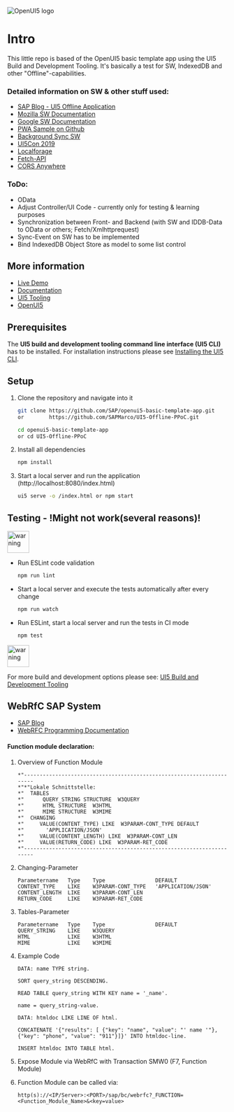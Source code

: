 ![OpenUI5 logo](http://openui5.org/images/OpenUI5_new_big_side.png)

# Intro
This little repo is based of the OpenUI5 basic template app using the UI5 Build and Development Tooling. It's basically a test for SW, IndexedDB and other "Offline"-capabilities.

### Detailed information on SW & other stuff used:
* [SAP Blog - UI5 Offline Application](https://blogs.sap.com/2016/01/14/ui5-offline-application-using-serviceworker-api/)
* [Mozilla SW Documentation](https://developer.mozilla.org/de/docs/Web/API/Service_Worker_API)
* [Google SW Documentation](https://developers.google.com/web/fundamentals/primers/service-workers/)
* [PWA Sample on Github](https://github.com/SAP/openui5-pwa-sample/blob/master/src/service-worker.js)
* [Background Sync SW](https://davidwalsh.name/background-sync)
* [UI5Con 2019](https://www.youtube.com/watch?v=z_bwa1wMyT4&feature=youtu.be)
* [Localforage](https://github.com/localForage/localForage)
* [Fetch-API](https://gist.github.com/justsml/529d0b1ddc5249095ff4b890aad5e801)
* [CORS Anywhere](https://www.npmjs.com/package/cors-anywhere)

### ToDo:
* OData
* Adjust Controller/UI Code - currently only for testing & learning purposes
* Synchronization between Front- and Backend (with SW and IDDB-Data to OData or others; Fetch/Xmlhttprequest)
* Sync-Event on SW has to be implemented
* Bind IndexedDB Object Store as model to some list control

## More information
* [Live Demo](https://sap.github.io/openui5-basic-template-app)
* [Documentation](https://openui5.hana.ondemand.com/#/topic/7a4d93c0b0bb439b9d889ffc5b02eac9)
* [UI5 Tooling](https://github.com/SAP/ui5-tooling)
* [OpenUI5](https://github.com/SAP/openui5)

## Prerequisites
The **UI5 build and development tooling command line interface (UI5 CLI)** has to be installed.
For installation instructions please see [Installing the UI5 CLI](https://github.com/SAP/ui5-tooling#installing-the-ui5-cli).

## Setup
1. Clone the repository and navigate into it
    ```sh
    git clone https://github.com/SAP/openui5-basic-template-app.git 
    or        https://github.com/SAPMarco/UI5-Offline-PPoC.git

    cd openui5-basic-template-app                                  
    or cd UI5-Offline-PPoC
    ```
1. Install all dependencies
    ```sh
    npm install
    ```

1. Start a local server and run the application (http://localhost:8080/index.html)
    ```sh
    ui5 serve -o /index.html or npm start
    ```

## Testing - !Might not work(several reasons)!

<img src="https://www.freeiconspng.com/uploads/dangerous-icon-13.png" alt="warning" height="50px" width="50" />

* Run ESLint code validation
    ```sh
    npm run lint
    ```
* Start a local server and execute the tests automatically after every change
    ```sh
    npm run watch
    ```
* Run ESLint, start a local server and run the tests in CI mode
    ```sh
    npm test
    ```

<img src="https://www.freeiconspng.com/uploads/dangerous-icon-13.png" alt="warning" height="50px" width="50" />


For more build and development options please see: [UI5 Build and Development Tooling](https://github.com/SAP/ui5-tooling)

## WebRfC SAP System

* [SAP Blog](https://blogs.sap.com/2012/08/07/webrfc-simply-calling-an-rfc-from-javascript/)
* [WebRFC Programming Documentation](https://help.sap.com/saphelp_46c/helpdata/en/2b/d920434b8a11d1894c0000e8323c4f/content.htm?no_cache=true)

#### Function module declaration:

1. Overview of Function Module
    ```
    *"----------------------------------------------------------------------
    *"*"Lokale Schnittstelle:
    *"  TABLES
    *"      QUERY_STRING STRUCTURE  W3QUERY
    *"      HTML STRUCTURE  W3HTML
    *"      MIME STRUCTURE  W3MIME
    *"  CHANGING
    *"     VALUE(CONTENT_TYPE) LIKE  W3PARAM-CONT_TYPE DEFAULT
    *"       'APPLICATION/JSON'
    *"     VALUE(CONTENT_LENGTH) LIKE  W3PARAM-CONT_LEN
    *"     VALUE(RETURN_CODE) LIKE  W3PARAM-RET_CODE
    *"----------------------------------------------------------------------
    ```
1. Changing-Parameter
    ```
    Parametername   Type    Type                DEFAULT
    CONTENT_TYPE	LIKE	W3PARAM-CONT_TYPE   'APPLICATION/JSON'
    CONTENT_LENGTH	LIKE	W3PARAM-CONT_LEN	                     
    RETURN_CODE     LIKE	W3PARAM-RET_CODE	                     
    ```
1. Tables-Parameter
    ```
    Parametername   Type    Type                DEFAULT
    QUERY_STRING	LIKE	W3QUERY
    HTML	        LIKE	W3HTML
    MIME	        LIKE	W3MIME	                     
    ```
1. Example Code
    ```
    DATA: name TYPE string.

    SORT query_string DESCENDING.

    READ TABLE query_string WITH KEY name = '_name'.

    name = query_string-value.

    DATA: htmldoc LIKE LINE OF html.

    CONCATENATE '{"results": [ {"key": "name", "value": "' name '"}, {"key": "phone", "value": "911"}]}' INTO htmldoc-line.

    INSERT htmldoc INTO TABLE html.   
    ```
1. Expose Module via WebRfC with Transaction SMW0 (F7, Function Module)

1. Function Module can be called via:
    ```
    http(s)://<IP/Server>:<PORT>/sap/bc/webrfc?_FUNCTION=<Function_Module_Name>&<key=value>
    ```


